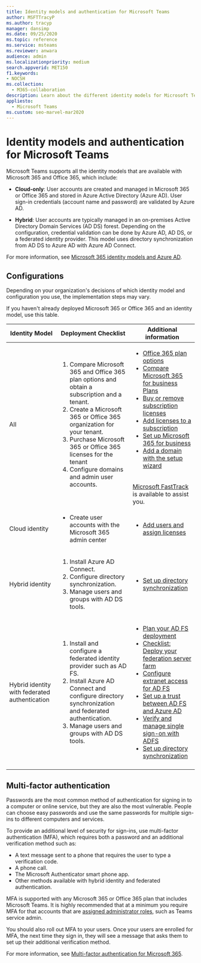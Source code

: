 ```yaml
---
title: Identity models and authentication for Microsoft Teams
author: MSFTTracyP
ms.author: tracyp
manager: dansimp
ms.date: 09/25/2020
ms.topic: reference
ms.service: msteams
ms.reviewer: anwara
audience: admin
ms.localizationpriority: medium
search.appverid: MET150
f1.keywords:
- NOCSH
ms.collection: 
  - M365-collaboration
description: Learn about the different identity models for Microsoft Teams such as cloud-only and hybrid. Also learn about multi-factor authentication.
appliesto: 
  - Microsoft Teams
ms.custom: seo-marvel-mar2020
---
```


# Identity models and authentication for Microsoft Teams

Microsoft Teams supports all the identity models that are available with Microsoft 365 and Office 365, which include:

- **Cloud-only**: User accounts are created and managed in Microsoft 365 or Office 365 and stored in Azure Active Directory (Azure AD). User sign-in credentials (account name and password) are validated by Azure AD.

- **Hybrid**: User accounts are typically managed in an on-premises Active Directory Domain Services (AD DS) forest. Depending on the configuration, credential validation can be done by Azure AD, AD DS, or a federated identity provider. This model uses directory synchronization from AD DS to Azure AD with Azure AD Connect.

For more information, see [Microsoft 365 identity models and Azure AD](/microsoft-365/enterprise/about-microsoft-365-identity).

## Configurations

Depending on your organization's decisions of which identity model and configuration you use, the implementation steps may vary.

If you haven't already deployed Microsoft 365 or Office 365 and an identity model, use this table. 

|Identity Model |Deployment Checklist  |Additional information  |
|---------|---------|---------|
|All     |<ol type="1"><li>Compare Microsoft 365 and Office 365 plan options and obtain a subscription and a tenant.</li><li>Create a Microsoft 365 or Office 365 organization for your tenant.</li><li>Purchase Microsoft 365 or Office 365 licenses for the tenant</li><li>Configure domains and admin user accounts.</li></ol>  |<ul><li>[Office 365 plan options](/office365/servicedescriptions/office-365-platform-service-description/office-365-plan-options)</li><li>[Compare Microsoft 365 for business Plans](https://go.microsoft.com/fwlink/?linkid=854617)</li><li>[Buy or remove subscription licenses](https://support.office.com/article/Buy-licenses-for-your-Office-365-for-business-subscription-36081d8d-b3fa-4948-8c34-e217bba825e1)</li><li>[Add licenses to a subscription](https://support.office.com/article/Add-licenses-to-a-subscription-paid-for-using-a-product-key-4fb4bd7e-3920-4ce0-98fb-0c06e3fedf53)</li><li>[Set up Microsoft 365 for business](https://support.office.com/Article/set-up-Office-365-for-business-6a3a29a0-e616-4713-99d1-15eda62d04fa)</li><li>[Add a domain with the setup wizard](https://support.office.com/article/Add-users-and-domain-with-the-setup-wizard-6383f56d-3d09-4dcb-9b41-b5f5a5efd611)</li></ul><br>[Microsoft FastTrack](https://www.microsoft.com/fasttrack/microsoft-365) is available to assist you.  |
|Cloud identity     |<ul><li>Create user accounts with the Microsoft 365 admin center</li></ul> |<ul><li>[Add users and assign licenses](https://support.office.com/article/Add-users-individually-or-in-bulk-to-Office-365-Admin-Help-1970f7d6-03b5-442f-b385-5880b9c256ec)</li></ul> |
|Hybrid identity     |<ol type="1"><li>Install Azure AD Connect.</li><li>Configure directory synchronization.</li><li>Manage users and groups with AD DS tools.</li></ol> |<ul><li>[Set up directory synchronization](/microsoft-365/enterprise/set-up-directory-synchronization)</li></ul> |
|Hybrid identity with federated authentication    |<ol type="1"><li>Install and configure a federated identity provider such as AD FS.</li><li>Install Azure AD Connect and configure directory synchronization and federated authentication.</li><li>Manage users and groups with AD DS tools.</li></ol> |<ul><li>[Plan your AD FS deployment](/previous-versions/azure/azure-services/dn151324(v=azure.100))</li><li>[Checklist: Deploy your federation server farm](/previous-versions/azure/azure-services/dn528856(v=azure.100))</li><li>[Configure extranet access for AD FS](/previous-versions/azure/azure-services/dn528859(v=azure.100))</li><li>[Set up a trust between AD FS and Azure AD](/previous-versions/azure/azure-services/jj205461(v=azure.100))</li><li>[Verify and manage single sign-on with ADFS](/previous-versions/azure/azure-services/jj151809(v=azure.100))</li><li>[Set up directory synchronization](/microsoft-365/enterprise/set-up-directory-synchronization)</li></ul> |
||||

## Multi-factor authentication

Passwords are the most common method of authentication for signing in to a computer or online service, but they are also the most vulnerable. People can choose easy passwords and use the same passwords for multiple sign-ins to different computers and services. 

To provide an additional level of security for sign-ins, use multi-factor authentication (MFA), which requires both a password and an additional verification method such as:

- A text message sent to a phone that requires the user to type a verification code.
- A phone call.
- The Microsoft Authenticator smart phone app.
- Other methods available with hybrid identity and federated authentication.

MFA is supported with any Microsoft 365 or Office 365 plan that includes Microsoft Teams. It is highly recommended that at a minimum you require MFA for that accounts that are [assigned administrator roles](/microsoft-365/admin/add-users/about-admin-roles), such as Teams service admin.

You should also roll out MFA to your users. Once your users are enrolled for MFA, the next time they sign in, they will see a message that asks them to set up their additional verification method. 

For more information, see [Multi-factor authentication for Microsoft 365](/microsoft-365/admin/security-and-compliance/multi-factor-authentication-microsoft-365).
